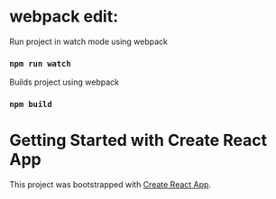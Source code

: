 # webpack edit:
Run project in watch mode using webpack

### `npm run watch`


Builds project using webpack

### `npm build`

# Getting Started with Create React App

This project was bootstrapped with [Create React App](https://github.com/facebook/create-react-app).
